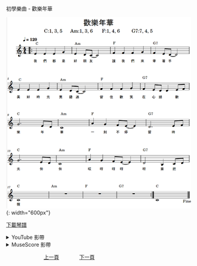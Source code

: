 ﻿---
keywords: 初學樂曲 - 歡樂年華
---
初學樂曲 - 歡樂年華

![歡樂年華](/assets/Piano/B-歡樂年華.png){: width="600px"}

<a href="/assets/Piano/B-歡樂年華.pdf" target="_blank">下載琴譜</a>

<details>
  <summary>YouTube 影帶</summary>
<ol>
<iframe width="560" height="315" src="https://www.youtube.com/embed/gp-I7DrHpWc" title="歡樂年華" frameborder="0" allow="accelerometer; autoplay; clipboard-write; encrypted-media; gyroscope; picture-in-picture; web-share" allowfullscreen></iframe>
</ol>
</details>

<details>
  <summary>MuseScore 影帶</summary>
<ol>
<a href="https://musescore.com/user/65457238/scores/13439833?share=copy_link" target="_blank">Open to Play</a>
</ol>
</details>



&nbsp;&nbsp;&nbsp;&nbsp;&nbsp;&nbsp;&nbsp;&nbsp;&nbsp;&nbsp;&nbsp;&nbsp;
&nbsp;&nbsp;&nbsp;&nbsp;&nbsp;&nbsp;&nbsp;&nbsp;&nbsp;&nbsp;&nbsp;&nbsp;
[上一頁](B-UnforgettablepastTwo)
&nbsp;&nbsp;&nbsp;&nbsp;&nbsp;&nbsp;&nbsp;&nbsp;&nbsp;&nbsp;&nbsp;&nbsp;
[下一頁](Tutor)

<!-- Google tag (gtag.js) -->
<script async src="https://www.googletagmanager.com/gtag/js?id=G-SK366WCHW3"></script>
<script>
  window.dataLayer = window.dataLayer || [];
  function gtag(){dataLayer.push(arguments);}
  gtag('js', new Date());

  gtag('config', 'G-SK366WCHW3');
</script>







